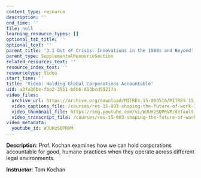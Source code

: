 ```yaml
---
content_type: resource
description: ''
end_time: ''
file: null
learning_resource_types: []
optional_tab_title: ''
optional_text: ''
parent_title: '3.1 Out of Crisis: Innovations in the 1980s and Beyond'
parent_type: SupplementalResourceSection
related_resources_text: ''
resource_index_text: ''
resourcetype: Video
start_time: ''
title: 'Video: Holding Global Corporations Accountable'
uid: a3fa36be-fba2-3911-b6b6-813bcd59217a
video_files:
  archive_url: https://archive.org/download/MITRES.15-003S16/MITRES_15_003S16_3-1-8_360p.mp4
  video_captions_file: /courses/res-15-003-shaping-the-future-of-work-15-662x-spring-2016/3d834b6606be55ae8446fb7fd263f6e7_WJUHzSQPRVM.vtt
  video_thumbnail_file: https://img.youtube.com/vi/WJUHzSQPRVM/default.jpg
  video_transcript_file: /courses/res-15-003-shaping-the-future-of-work-15-662x-spring-2016/99c2379af778c0481203ae1debb9ca8f_WJUHzSQPRVM.pdf
video_metadata:
  youtube_id: WJUHzSQPRVM
---
```


**Description**: Prof. Kochan examines how we can hold corporations accountable for good, humane practices when they operate across different legal environments.

**Instructor**: Tom Kochan